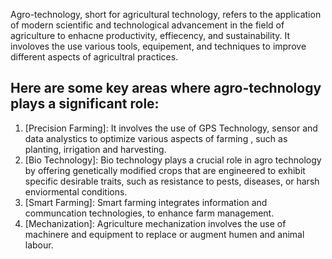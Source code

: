 Agro-technology, short for agricultural technology, refers to the application of modern scientific and technological advancement in the field of agriculture to enhacne productivity, effiecency, and sustainability. It involoves the use various tools, equipement, and techniques to improve different aspects of agricultral practices.
## Here are some key areas where agro-technology plays a significant role:
1. [Precision Farming]: It involves the use of GPS Technology, sensor and data analystics to optimize  various aspects of farming , such as planting, irrigation and harvesting.
2. [Bio Technology]: Bio technology plays a crucial role in agro technology by offering genetically modified crops that are engineered to exhibit specific desirable traits, such as resistance to pests, diseases, or harsh enviormental conditions.
3. [Smart Farming]: Smart farming integrates information and communcation technologies, to enhance farm management.
4. [Mechanization]: Agriculture mechanization involves the use of machinere and equipment to replace or augment humen and animal labour.
